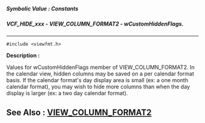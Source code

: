##### Symbolic Value : Constants
##### VCF_HIDE_xxx - VIEW_COLUMN_FORMAT2 - wCustomHiddenFlags.
---
```
#include <viewfmt.h>
```
**Description :**

Values for wCustomHiddenFlags member of VIEW_COLUMN_FORMAT2. In the calendar 
view, hidden columns may be saved on a per calendar format basis. If the 
calendar format's day display area is small (ex: a one month calendar format), 
you may wish to hide more columns than when the day display is larger (ex: a 
two day calendar format).

**See Also :**
[VIEW_COLUMN_FORMAT2](/domino-c-api-docs/reference/Data/VIEW_COLUMN_FORMAT2)
---
